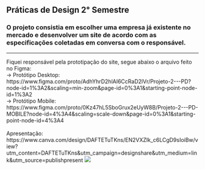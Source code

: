 ## Práticas de Design 2° Semestre

### O projeto consistia em escolher uma empresa já existente no mercado e desenvolver um site de acordo com as especificações coletadas em conversa com o responsável. 
<hr>
Fiquei responsável pela prototipação do site, segue abaixo o arquivo feito no Figma:
<br>
-> Protótipo Desktop: https://www.figma.com/proto/AdhYhrD2hlAI6CcRaD2lVr/Projeto-2---PD?node-id=1%3A2&scaling=min-zoom&page-id=0%3A1&starting-point-node-id=1%3A2 <br>
-> Protótipo Mobile: https://www.figma.com/proto/0Kz47hL5SboGrux2eUyW8B/Projeto-2---PD-MOBILE?node-id=4%3A4&scaling=scale-down&page-id=0%3A1&starting-point-node-id=4%3A4
<br><br>
Apresentação: https://www.canva.com/design/DAFTETuTKns/EN2VXZlk_c6LCgD9sIoiBw/view?utm_content=DAFTETuTKns&utm_campaign=designshare&utm_medium=link&utm_source=publishpresent


<img src="https://img.shields.io/badge/Figma-F24E1E?style=for-the-badge&logo=figma&logoColor=white">

